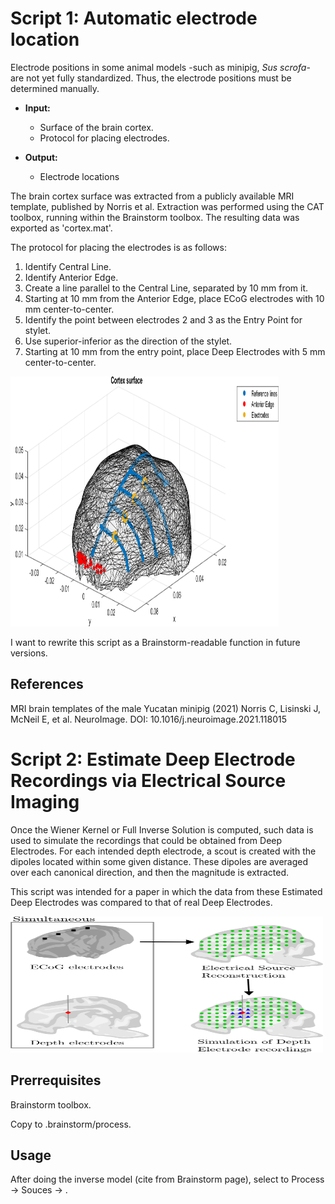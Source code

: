 # Script 1: Automatic electrode location

Electrode positions in some animal models -such as minipig, _Sus scrofa_- are not yet fully standardized. Thus, the electrode positions must be determined manually.

- **Input:**
  - Surface of the brain cortex.
  - Protocol for placing electrodes.

- **Output:**
  - Electrode locations

The brain cortex surface was extracted from a publicly available MRI template, published by Norris et al. 
Extraction was performed using the CAT toolbox, running within the Brainstorm toolbox.
The resulting data was exported as 'cortex.mat'.

The protocol for placing the electrodes is as follows:
1. Identify Central Line.
2. Identify Anterior Edge.
3. Create a line parallel to the Central Line, separated by 10 mm from it.
4. Starting at 10 mm from the Anterior Edge, place ECoG electrodes with 10 mm center-to-center.
5. Identify the point between electrodes 2 and 3 as the Entry Point for stylet.
6. Use superior-inferior as the direction of the stylet.
7. Starting at 10 mm from the entry point, place Deep Electrodes with 5 mm center-to-center.

<img src="script1_ElectrodeLocation/img/electrodes_lines.png" width="429" height="400">

I want to rewrite this script as a Brainstorm-readable function in future versions.

## References
MRI brain templates of the male Yucatan minipig (2021) Norris C, Lisinski J, McNeil E, et al. NeuroImage. DOI: 10.1016/j.neuroimage.2021.118015

# Script 2: Estimate Deep Electrode Recordings via Electrical Source Imaging

Once the Wiener Kernel or Full Inverse Solution is computed, such data is used to simulate the recordings that could be obtained from Deep Electrodes.
For each intended depth electrode, a scout is created with the dipoles located within some given distance. These dipoles are averaged over each canonical direction, and then the magnitude is extracted.

This script was intended for a paper in which the data from these Estimated Deep Electrodes was compared to that of real Deep Electrodes.

<img src="script2_EstimateDeepElectrodes/img/basic_idea.png" width="500" height="218">

## Prerrequisites

Brainstorm toolbox.

Copy to .brainstorm/process.

## Usage

After doing the inverse model (cite from Brainstorm page), select to Process -> Souces -> .
